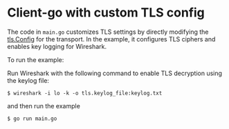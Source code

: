 
# Client-go with custom TLS config

The code in `main.go` customizes TLS settings by directly modifying the [tls.Config](https://pkg.go.dev/crypto/tls#Config) for the transport.
In the example, it configures TLS ciphers and enables key logging for Wireshark.

To run the example:

Run Wireshark with the following command to enable TLS decryption using the keylog file:

```console
$ wireshark -i lo -k -o tls.keylog_file:keylog.txt
```

and then run the example

```console
$ go run main.go
```
